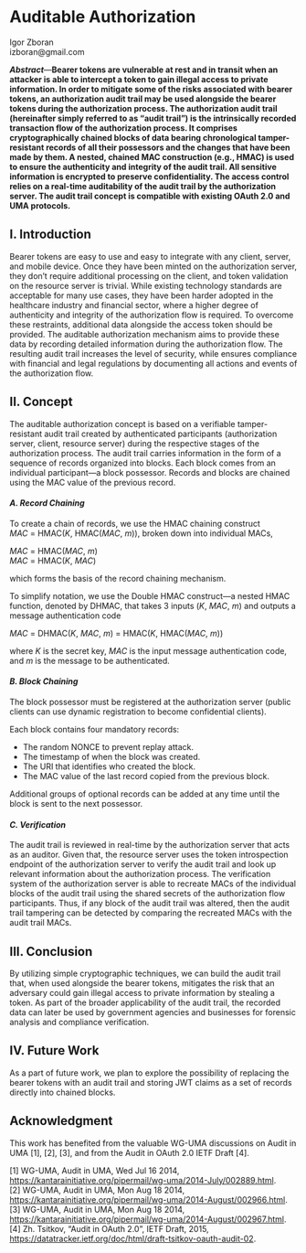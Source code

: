 <!-- @import "style.less" -->

# Auditable Authorization

<p class="author">
    Igor Zboran<br>
    izboran@gmail.com
</p>

***Abstract***—**Bearer tokens are vulnerable at rest and in transit when an attacker is able to intercept a token to gain illegal access to private information. In order to mitigate some of the risks associated with bearer tokens, an authorization audit trail may be used alongside the bearer tokens during the authorization process. The authorization audit trail (hereinafter simply referred to as “audit trail”) is the intrinsically recorded transaction flow of the authorization process. It comprises cryptographically chained blocks of data bearing chronological tamper-resistant records of all their possessors and the changes that have been made by them. A nested, chained MAC construction (e.g., HMAC) is used to ensure the authenticity and integrity of the audit trail. All sensitive information is encrypted to preserve confidentiality. The access control relies on a real-time auditability of the audit trail by the authorization server. The audit trail concept is compatible with existing OAuth 2.0 and UMA protocols.**

## I. Introduction

Bearer tokens are easy to use and easy to integrate with any client, server, and mobile device. Once they have been minted on the authorization server, they don’t require additional processing on the client, and token validation on the resource server is trivial. While existing technology standards are acceptable for many use cases, they have been harder adopted in the healthcare industry and financial sector, where a higher degree of authenticity and integrity of the authorization flow is required. To overcome these restraints, additional data alongside the access token should be provided. The auditable authorization mechanism aims to provide these data by recording detailed information during the authorization flow. The resulting audit trail increases the level of security, while ensures compliance with financial and legal regulations by documenting all actions and events of the authorization flow.

## II. Concept

The auditable authorization concept is based on a verifiable tamper-resistant audit trail created by authenticated participants (authorization server, client, resource server) during the respective stages of the authorization process. The audit trail carries information in the form of a sequence of records organized into blocks. Each block comes from an individual participant—a block possessor. Records and blocks are chained using the MAC value of the previous record.

#### *A. Record Chaining*

To create a chain of records, we use the HMAC chaining construct *MAC*&#160;=&#160;HMAC(*K*,&#160;HMAC(*MAC*,&#160;*m*)), broken down into individual MACs,

*MAC*&#160;=&#160;HMAC(*MAC*,&#160;*m*)  
*MAC*&#160;=&#160;HMAC(*K*,&#160;*MAC*)

which forms the basis of the record chaining mechanism.

To simplify notation, we use the Double HMAC construct—a nested HMAC function, denoted by DHMAC, that takes 3 inputs (*K*,&#160;*MAC*,&#160;*m*) and outputs a message authentication code

*MAC*&#160;=&#160;DHMAC(*K*,&#160;*MAC*,&#160;*m*)&#160;=&#160;HMAC(*K*,&#160;HMAC(*MAC*,&#160;*m*))

where *K* is the secret key, *MAC* is the input message authentication code, and *m* is the message to be authenticated.

#### *B. Block Chaining*

The block possessor must be registered at the authorization server (public clients can use dynamic registration to become confidential clients).

Each block contains four mandatory records:

* The random NONCE to prevent replay attack.
* The timestamp of when the block was created.
* The URI that identifies who created the block.
* The MAC value of the last record copied from the previous block.

Additional groups of optional records can be added at any time until the block is sent to the next possessor.

#### *C. Verification*

The audit trail is reviewed in real-time by the authorization server that acts as an auditor. Given that, the resource server uses the token introspection endpoint of the authorization server to verify the audit trail and look up relevant information about the authorization process. The verification system of the authorization server is able to recreate MACs of the individual blocks of the audit trail using the shared secrets of the authorization flow participants. Thus, if any block of the audit trail was altered, then the audit trail tampering can be detected by comparing the recreated MACs with the audit trail MACs.

## III. Conclusion

By utilizing simple cryptographic techniques, we can build the audit trail that, when used alongside the bearer tokens, mitigates the risk that an adversary could gain illegal access to private information by stealing a token. As part of the broader applicability of the audit trail, the recorded data can later be used by government agencies and businesses for forensic analysis and compliance verification.

## IV. Future Work

As a part of future work, we plan to explore the possibility of replacing the bearer tokens with an audit trail and storing JWT claims as a set of records directly into chained blocks.

## Acknowledgment

This work has benefited from the valuable WG-UMA discussions on Audit in UMA [1], [2], [3], and from the Audit in OAuth 2.0 IETF Draft [4].

[1] WG-UMA, Audit in UMA, Wed Jul 16 2014, https://kantarainitiative.org/pipermail/wg-uma/2014-July/002889.html.  
[2] WG-UMA, Audit in UMA, Mon Aug 18 2014, https://kantarainitiative.org/pipermail/wg-uma/2014-August/002966.html.  
[3] WG-UMA, Audit in UMA, Mon Aug 18 2014, https://kantarainitiative.org/pipermail/wg-uma/2014-August/002967.html.  
[4] Zh. Tsitkov, “Audit in OAuth 2.0”, IETF Draft, 2015, https://datatracker.ietf.org/doc/html/draft-tsitkov-oauth-audit-02.  